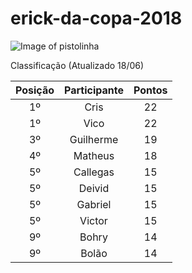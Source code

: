 # erick-da-copa-2018

![Image of pistolinha](https://mhmcdn.ynvolve.net/?w=750&h=450&quality=100&clipping=landscape&url=//manualdohomemmoderno.com.br/files/2018/06/canarinho-pistola-2.jpg&hash=7f6edc49001a3e9253b2fadda408e1719063b87e87407c32ed88525aca2c8318)

Classificação (Atualizado 18/06)

| Posição | Participante | Pontos | 
| :----: | :----: | :----: | 
| 1º | Cris | 22 |
| 1º | Vico | 22 |
| 3º | Guilherme | 19 |
| 4º | Matheus | 18 |
| 5º | Callegas | 15 |
| 5º | Deivid | 15 |
| 5º | Gabriel | 15 |
| 5º | Victor | 15 |
| 9º | Bohry | 14 |
| 9º | Bolão | 14 |


